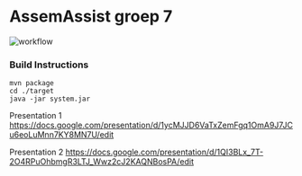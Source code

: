 # AssemAssist groep 7

![workflow](https://github.com/Vanherwegentim/SWOPCarManufactureGroep7/actions/workflows/maven.yml/badge.svg)

### Build Instructions

```
mvn package
cd ./target
java -jar system.jar
```

Presentation 1
https://docs.google.com/presentation/d/1ycMJJD6VaTxZemFgq1OmA9J7JCu6eoLuMnn7KY8MN7U/edit

Presentation 2
https://docs.google.com/presentation/d/1QI3BLx_7T-2O4RPuOhbmgR3LTJ_Wwz2cJ2KAQNBosPA/edit

